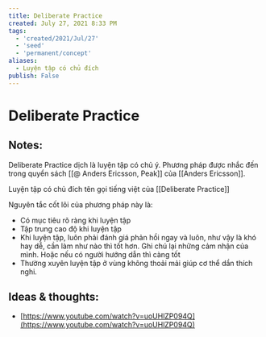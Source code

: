 ```yaml
---
title: Deliberate Practice
created: July 27, 2021 8:33 PM
tags:
  - 'created/2021/Jul/27'
  - 'seed'
  - 'permanent/concept'
aliases:
  - Luyện tập có chủ đích
publish: False
---
```

# Deliberate Practice

## Notes:
Deliberate Practice dịch là luyện tập có chủ ý. Phương pháp được nhắc đến trong quyển sách [[@ Anders Ericsson, Peak]] của [[Anders Ericsson]]. 

Luyện tập có chủ đích tên gọi tiếng việt của [[Deliberate Practice]]

Nguyên tắc cốt lõi của phương pháp này là:

- Có mục tiêu rõ ràng khi luyện tập
- Tập trung cao độ khi luyện tập
- Khi luyện tập, luôn phải đánh giá phản hồi ngay và luôn, như vậy là khó hay dễ, cần làm như nào thì tốt hơn. Ghi chú lại những cảm nhận của mình. Hoặc nếu có người hướng dẫn thì càng tốt
- Thường xuyên luyện tập ở vùng không thoải mải giúp cơ thể dần thích nghi.

## Ideas & thoughts:
- [https://www.youtube.com/watch?v=uoUHlZP094Q](https://www.youtube.com/watch?v=uoUHlZP094Q)
